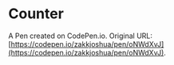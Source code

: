 # Counter

A Pen created on CodePen.io. Original URL: [https://codepen.io/zakkjoshua/pen/oNWdXvJ](https://codepen.io/zakkjoshua/pen/oNWdXvJ).


